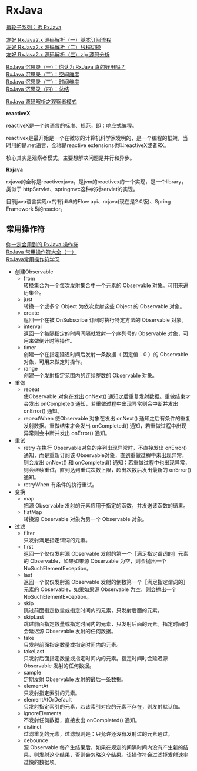 # RxJava

[拆轮子系列：拆 RxJava](https://blog.piasy.com/2016/09/15/Understand-RxJava/index.html)

[友好 RxJava2.x 源码解析（一）基本订阅流程](https://juejin.im/post/5a209c876fb9a0452577e830)  
[友好 RxJava2.x 源码解析（二）线程切换](https://juejin.im/post/5a248206f265da432153ddbc)  
[友好 RxJava2.x 源码解析（三）zip 源码分析](https://juejin.im/post/5ac16a2d6fb9a028b617a82a)

[RxJava 沉思录（一）：你认为 RxJava 真的好用吗？](https://juejin.im/post/5b8f536c5188255c352d3528)  
[RxJava 沉思录（二）：空间维度](https://juejin.im/post/5b8f5470e51d450e3d2c8ddf)  
[RxJava 沉思录（三）：时间维度](https://juejin.im/post/5b8f5ea8f265da0a9223887e)  
[RxJava 沉思录（四）：总结](https://juejin.im/post/5b8f5f0ee51d450ea52f6a37)

[RxJava 源码解析之观察者模式](https://juejin.im/post/58dcc66444d904006dfd857a)

**reactiveX**

reactiveX是一个跨语言的标准、规范，即：响应式编程。

reactivex是最开始是一个在微软的计算机科学家发明的，是一个编程的框架，当时用的是.net语言，全称是reactive extensions也叫reactiveX或者RX。

核心其实是观察者模式，主要想解决问题是并行和异步。

**Rxjava**

rxjava的全称是reactivexjava，是jvm的reactivex的一个实现，是一个library，类似于 httpServlet、springmvc这种的对servlet的实现。

目前java语言实现rx的有jdk9的Flow api、rxjava(现在是2.0版)、Spring Framework 5的reactor。

## 常用操作符

[你一定会用到的 RxJava 操作符](https://blog.csdn.net/u014165119/article/details/52582782)  
[RxJava 常用操作符大全（一）](https://www.jianshu.com/p/7ef220559c67)  
[RxJava常用操作符学习](https://www.jianshu.com/p/9e6b972a378d)

* 创建Observable
  * from  
    转换集合为一个每次发射集合中一个元素的 Observable 对象。可用来遍历集合。
  * just  
    转换一个或多个 Object 为依次发射这些 Object 的 Observable 对象。
  * create  
    返回一个在被 OnSubscribe 订阅时执行特定方法的 Observable 对象。
  * interval  
    返回一个每隔指定的时间间隔就发射一个序列号的 Observable 对象，可用来做倒计时等操作。
  * timer  
    创建一个在指定延迟时间后发射一条数据（ 固定值：0 ）的 Observable 对象，可用来做定时操作。
  * range  
    创建一个发射指定范围内的连续整数的 Observable 对象。
* 重做
  * repeat  
    使Observable 对象在发出 onNext() 通知之后重复发射数据。重做结束才会发出 onComplete() 通知，若重做过程中出现异常则会中断并发出 onError() 通知。
  * repeatWhen
    使Observable 对象在发出 onNext() 通知之后有条件的重复发射数据。重做结束才会发出 onCompleted() 通知，若重做过程中出现异常则会中断并发出 onError() 通知。
* 重试
  * retry
    在执行 Observable对象的序列出现异常时，不直接发出 onError() 通知，而是重新订阅该 Observable对象，直到重做过程中未出现异常，则会发出 onNext() 和 onCompleted() 通知；若重做过程中也出现异常，则会继续重试，直到达到重试次数上限，超出次数后发出最新的 onError() 通知。
  * retryWhen
    有条件的执行重试。
* 变换
  * map  
    把源 Observable 发射的元素应用于指定的函数，并发送该函数的结果。
  * flatMap  
    转换源 Observable 对象为另一个 Observable 对象。
* 过滤
  * filter  
    只发射满足指定谓词的元素。
  * first  
    返回一个仅仅发射源 Observable 发射的第一个［满足指定谓词的］元素的 Observable，如果如果源 Observable 为空，则会抛出一个 NoSuchElementException。
  * last  
    返回一个仅仅发射源 Observable 发射的倒数第一个［满足指定谓词的］元素的 Observable，如果如果源 Observable 为空，则会抛出一个 NoSuchElementException。
  * skip  
    跳过前面指定数量或指定时间内的元素，只发射后面的元素。
  * skipLast  
    跳过前面指定数量或指定时间内的元素，只发射后面的元素。指定时间时会延迟源 Observable 发射的任何数据。
  * take  
    只发射前面指定数量或指定时间内的元素。
  * takeLast  
    只发射后面指定数量或指定时间内的元素。指定时间时会延迟源 Observable 发射的任何数据。
  * sample  
    定期发射 Observable 发射的最后一条数据。
  * elementAt  
    只发射指定索引的元素。
  * elementAtOrDefault  
    只发射指定索引的元素，若该索引对应的元素不存在，则发射默认值。
  * ignoreElements  
    不发射任何数据，直接发出 onCompleted() 通知。
  * distinct  
    过滤重复的元素，过滤规则是：只允许还没有发射过的元素通过。
  * debounce  
    源 Observable 每产生结果后，如果在规定的间隔时间内没有产生新的结果，则发射这个结果，否则会忽略这个结果。该操作符会过滤掉发射速率过快的数据项。